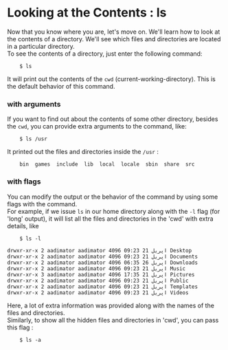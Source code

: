 # Looking at the Contents : ls
Now that you know where you are, let's move on. We'll learn how to look at the contents of a directory. We'll see which files and directories are located in a particular directory.  
To see the contents of a directory, just enter the following command:
```
    $ ls
```
It will print out the contents of the `cwd` (current-working-directory). This is the default behavior of this command. 

### with arguments 
If you want to find out about the contents of some other directory, besides the `cwd`, you can provide extra arguments to the command, like:
```
    $ ls /usr
```
It printed out the files and directories inside the `/usr` :
```
    bin  games  include  lib  local  locale  sbin  share  src
```
### with flags
You can modify the output or the behavior of the command by using some flags with the command.  
For example, if we issue `ls` in our home directory along with the `-l` flag (for 'long' output), it will list all the files and directories in the 'cwd' with extra details, like
```
    $ ls -l
```
```
drwxr-xr-x 2 aadimator aadimator 4096 اپريل 21 09:23 Desktop
drwxr-xr-x 2 aadimator aadimator 4096 اپريل 21 09:23 Documents
drwxr-xr-x 2 aadimator aadimator 4096 اپريل 26 06:35 Downloads
drwxr-xr-x 2 aadimator aadimator 4096 اپريل 21 09:23 Music
drwxr-xr-x 3 aadimator aadimator 4096 اپريل 21 17:35 Pictures
drwxr-xr-x 2 aadimator aadimator 4096 اپريل 21 09:23 Public
drwxr-xr-x 2 aadimator aadimator 4096 اپريل 21 09:23 Templates
drwxr-xr-x 2 aadimator aadimator 4096 اپريل 21 09:23 Videos

```
Here, a lot of extra information was provided along with the names of the files and directories.  
Similarly, to show all the hidden files and directories in 'cwd', you can pass this flag :
```
    $ ls -a
```